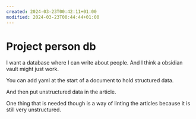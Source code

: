 ```yaml
---
created: 2024-03-23T00:42:11+01:00
modified: 2024-03-23T00:44:44+01:00
---
```


# Project person db

I want a database where I can write about people.
And I think a obsidian vault might just work.

You can add yaml at the start of a document to hold structured data.

And then put unstructured data in the article.

One thing that is needed though is a way of linting the articles because it is still very unstructured.

